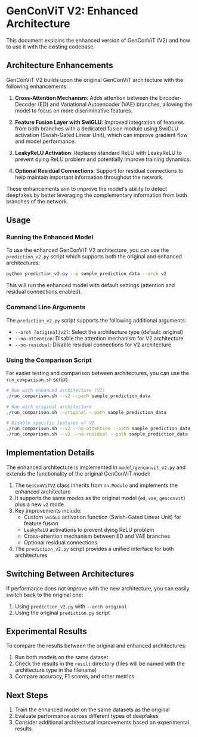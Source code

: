 # GenConViT V2: Enhanced Architecture

This document explains the enhanced version of GenConViT (V2) and how to use it with the existing codebase.

## Architecture Enhancements

GenConViT V2 builds upon the original GenConViT architecture with the following enhancements:

1. **Cross-Attention Mechanism**: Adds attention between the Encoder-Decoder (ED) and Variational Autoencoder (VAE) branches, allowing the model to focus on more discriminative features.

2. **Feature Fusion Layer with SwiGLU**: Improved integration of features from both branches with a dedicated fusion module using SwiGLU activation (Swish-Gated Linear Unit), which can improve gradient flow and model performance.

3. **LeakyReLU Activation**: Replaces standard ReLU with LeakyReLU to prevent dying ReLU problem and potentially improve training dynamics.

4. **Optional Residual Connections**: Support for residual connections to help maintain important information throughout the network.

These enhancements aim to improve the model's ability to detect deepfakes by better leveraging the complementary information from both branches of the network.

## Usage

### Running the Enhanced Model

To use the enhanced GenConViT V2 architecture, you can use the `prediction_v2.py` script which supports both the original and enhanced architectures:

```bash
python prediction_v2.py --p sample_prediction_data --arch v2
```

This will run the enhanced model with default settings (attention and residual connections enabled).

### Command Line Arguments

The `prediction_v2.py` script supports the following additional arguments:

- `--arch [original|v2]`: Select the architecture type (default: original)
- `--no-attention`: Disable the attention mechanism for V2 architecture
- `--no-residual`: Disable residual connections for V2 architecture

### Using the Comparison Script

For easier testing and comparison between architectures, you can use the `run_comparison.sh` script:

```bash
# Run with enhanced architecture (V2)
./run_comparison.sh --v2 --path sample_prediction_data

# Run with original architecture
./run_comparison.sh --original --path sample_prediction_data

# Disable specific features of V2
./run_comparison.sh --v2 --no-attention --path sample_prediction_data
./run_comparison.sh --v2 --no-residual --path sample_prediction_data
```

## Implementation Details

The enhanced architecture is implemented in `model/genconvit_v2.py` and extends the functionality of the original GenConViT model:

1. The `GenConViTV2` class inherits from `nn.Module` and implements the enhanced architecture
2. It supports the same modes as the original model (`ed`, `vae`, `genconvit`) plus a new `v2` mode
3. Key improvements include:
   - Custom `SwiGLU` activation function (Swish-Gated Linear Unit) for feature fusion
   - `LeakyReLU` activations to prevent dying ReLU problem
   - Cross-attention mechanism between ED and VAE branches
   - Optional residual connections
4. The `prediction_v2.py` script provides a unified interface for both architectures

## Switching Between Architectures

If performance does not improve with the new architecture, you can easily switch back to the original one:

1. Using `prediction_v2.py` with `--arch original`
2. Using the original `prediction.py` script

## Experimental Results

To compare the results between the original and enhanced architectures:

1. Run both models on the same dataset
2. Check the results in the `result` directory (files will be named with the architecture type in the filename)
3. Compare accuracy, F1 scores, and other metrics

## Next Steps

1. Train the enhanced model on the same datasets as the original
2. Evaluate performance across different types of deepfakes
3. Consider additional architectural improvements based on experimental results
